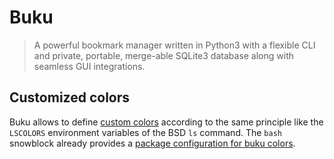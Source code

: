 # Buku

> A powerful bookmark manager written in Python3 with a flexible CLI and private, portable, merge-able SQLite3 database along with seamless GUI integrations.

## Customized colors

Buku allows to define [custom colors][gh-buku-wiki-custom-color] according to the same principle like the `LSCOLORS` environment variables of the BSD `ls` command.
The `bash` snowblock already provides a [package configuration for buku colors][gh-igloo-pkg-conf].

[gh-buku-wiki-custom-color]: https://github.com/jarun/Buku/wiki/Customize-colors
[gh-igloo-pkg-conf]: https://github.com/arcticicestudio/igloo/blob/develop/snowblocks/bash/config/pkg/buku
